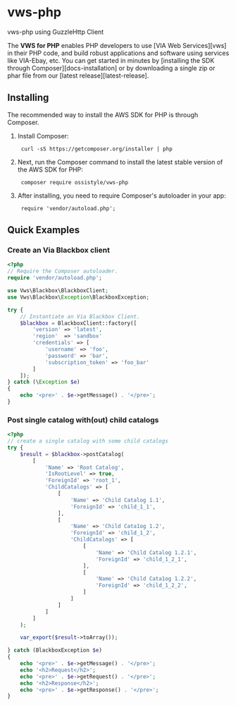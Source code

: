 vws-php
===========

vws-php using GuzzleHttp Client

The **VWS for PHP** enables PHP developers to use [VIA Web Services][vws]
in their PHP code, and build robust applications and software using services
like VIA-Ebay, etc. You can get started in
minutes by [installing the SDK through Composer][docs-installation] or by
downloading a single zip or phar file from our [latest release][latest-release].

## Installing

The recommended way to install the AWS SDK for PHP is through Composer.

1. Install Composer:

        curl -sS https://getcomposer.org/installer | php

2. Next, run the Composer command to install the latest stable version of
   the AWS SDK for PHP:

        composer require ossistyle/vws-php

3. After installing, you need to require Composer's autoloader in your app:

        require 'vendor/autoload.php';


## Quick Examples

### Create an Via Blackbox client

```php
<?php
// Require the Composer autoloader.
require 'vendor/autoload.php';

use Vws\Blackbox\BlackboxClient;
use Vws\Blackbox\Exception\BlackboxException;

try {
    // Instantiate an Via Blackbox Client.
    $blackbox = BlackboxClient::factory([
        'version' => 'latest',
        'region'  => 'sandbox'
        'credentials' => [
            'username' => 'foo',
            'password' => 'bar',
            'subscription_token' => 'foo_bar'
        ]
    ]);
} catch (\Exception $e)
{
    echo '<pre>' . $e->getMessage() . '</pre>';
}
```


### Post single catalog with(out) child catalogs

```php
<?php
// create a single catalog with some child catalogs
try {
    $result = $blackbox->postCatalog(
        [
            'Name' => 'Root Catalog',
            'IsRootLevel' => true,
            'ForeignId' => 'root_1',
            'ChildCatalogs' => [
                [
                    'Name' => 'Child Catalog 1.1',
                    'ForeignId' => 'child_1_1',
                ],
                [
                    'Name' => 'Child Cata1og 1.2',
                    'ForeignId' => 'child_1_2',
                    'ChildCatalogs' => [
                        [
                            'Name' => 'Child Catalog 1.2.1',
                            'ForeignId' => 'child_1_2_1',
                        ],
                        [
                            'Name' => 'Child Cata1og 1.2.2',
                            'ForeignId' => 'child_1_2_2',
                        ]
                    ]
                ]
            ]
        ]
    );

    var_export($result->toArray());

} catch (BlackboxException $e)
{
    echo '<pre>' . $e->getMessage() . '</pre>';
    echo '<h2>Request</h2>';
    echo '<pre>' . $e->getRequest() . '</pre>';
    echo '<h2>Response</h2>';
    echo '<pre>' . $e->getResponse() . '</pre>';
}
```

